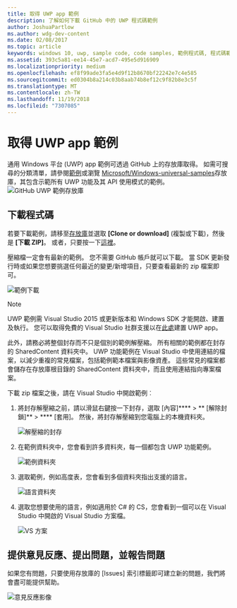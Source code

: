 ```yaml
---
title: 取得 UWP app 範例
description: 了解如何下載 GitHub 中的 UWP 程式碼範例
author: JoshuaPartlow
ms.author: wdg-dev-content
ms.date: 02/08/2017
ms.topic: article
keywords: windows 10, uwp, sample code, code samples, 範例程式碼, 程式碼範例
ms.assetid: 393c5a81-ee14-45e7-acd7-495e5d916909
ms.localizationpriority: medium
ms.openlocfilehash: ef8f99ade3fa5e4d9f12b8670bf22242e7c4e585
ms.sourcegitcommit: ed0304b8a214c03b8aab74b8ef12c9f82b8e3c5f
ms.translationtype: MT
ms.contentlocale: zh-TW
ms.lasthandoff: 11/19/2018
ms.locfileid: "7307085"
---
```

# <a name="get-uwp-app-samples"></a>取得 UWP app 範例

通用 Windows 平台 (UWP) app 範例可透過 GitHub 上的存放庫取得。 如需可搜尋的分類清單，請參閱[範例](https://developer.microsoft.com/windows/samples "Dev Center samples")或瀏覽 [Microsoft/Windows-universal-samples](https://github.com/Microsoft/Windows-universal-samples "通用 Windows 平台應用程式範例 GitHub 存放庫")存放庫，其包含示範所有 UWP 功能及其 API 使用模式的範例。  
![GitHub UWP 範例存放庫](images/GitHubUWPSamplesPage.png)

## <a name="download-the-code"></a>下載程式碼

若要下載範例，請移至[存放庫](https://github.com/Microsoft/Windows-universal-samples "通用 Windows 平台應用程式範例 GitHub 存放庫")並選取 **\[Clone or download\]** (複製或下載)，然後是 **\[下載 ZIP\]**。 或者，只要按一下[這裡](https://github.com/Microsoft/Windows-universal-samples/archive/master.zip "通用 Windows 平台應用程式範例壓縮檔下載")。

壓縮檔一定會有最新的範例。 您不需要 GitHub 帳戶就可以下載。 當 SDK 更新發行時或如果您想要挑選任何最近的變更/新增項目，只要查看最新的 zip 檔案即可。

![範例下載](images/SamplesDownloadButton.png)


> [!NOTE]
> UWP 範例需 Visual Studio 2015 或更新版本和 Windows SDK 才能開啟、建置及執行。 您可以取得免費的 Visual Studio 社群支援以在[此處](http://go.microsoft.com/fwlink/p/?LinkID=280676 "Windows 開發工具下載")建置 UWP app。  
>
> 此外，請務必將整個封存而不只是個別的範例解壓縮。 所有相關的範例都在封存的 SharedContent 資料夾中。 UWP 功能範例在 Visual Studio 中使用連結的檔案，以減少重複的常見檔案，包括範例範本檔案與影像資產。 這些常見的檔案都會儲存在存放庫根目錄的 SharedContent 資料夾中，而且使用連結指向專案檔案。

下載 zip 檔案之後，請在 Visual Studio 中開啟範例︰

1.  將封存解壓縮之前，請以滑鼠右鍵按一下封存，選取 \[內容\]**** > ** \[解除封鎖\]** > **** \[套用\]。 然後，將封存解壓縮到您電腦上的本機資料夾。

    ![解壓縮的封存](images/SamplesUnzip1.png)
2.  在範例資料夾中，您會看到許多資料夾，每一個都包含 UWP 功能範例。

    ![範例資料夾](images/SamplesUnzip2.png)

3.  選取範例，例如高度表，您會看到多個資料夾指出支援的語言。

    ![語言資料夾](images/SamplesUnzip3.png)

4.  選取您想要使用的語言，例如適用於 C\# 的 CS，您會看到一個可以在 Visual Studio 中開啟的 Visual Studio 方案檔。

    ![VS 方案](images/SamplesUnzip4.png)

## <a name="give-feedback-ask-questions-and-report-issues"></a>提供意見反應、提出問題，並報告問題

如果您有問題，只要使用存放庫的 \[Issues\] 索引標籤即可建立新的問題，我們將會盡可能提供幫助。

![意見反應影像](images/GitHubUWPSamplesFeedback.png)
